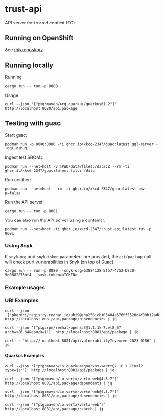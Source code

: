 # trust-api

API server for trusted content (TC).

## Running on OpenShift

See [this repository](https://github.com/xkcd-2347/trust-k8s)

## Running locally

Running:

```shell
cargo run -- run -p 8080
```

Usage:

```shell
curl --json '["pkg:maven/org.quarkus/quarkus@1.2"]' http://localhost:8080/api/package
```

## Testing with guac

Start guac:

```shell
podman run -p 8080:8080 -ti ghcr.io/xkcd-2347/guac:latest gql-server --gql-debug
```

Ingest test SBOMs:

```shell
podman run --net=host -v $PWD/data/files:/data:Z --rm -ti ghcr.io/xkcd-2347/guac:latest files /data
```

Run certifier:

```shell
podman run --net=host --rm -ti ghcr.io/xkcd-2347/guac:latest osv -p=false
 ```

Run the API server:

```shell
cargo run -- run -p 8081
```

You can also run the API server using a container:

```shell
podman run --net=host -ti ghcr.io/xkcd-2347/trust-api:latest run -p 8081
```

### Using Snyk

If `snyk-org` and `snyk-token` parameters are provided, the `api/package` call will check purl vulnerabilities in Snyk (on top of Guac).

```shell
cargo run -- run -p 8080 --snyk-org=63884128-5f57-4752-b9c0-9d0882873bf4 --snyk-token=<TOKEN>
```

### Example usages

### UBI Examples

```shell
curl --json '["pkg:oci/registry.redhat.io/ubi9@sha256:cb303404e576ff5528d4f08b12ad85fab8f61fa9e5dba67b37b119db24865df3"]' http://localhost:8081/api/package/dependencies | jq
```

```shell
curl --json '["pkg:rpm/redhat/openssl@1.1.1k-7.el8_6?arch=x86_64&epoch=1"]' http://localhost:8081/api/package | jq
```

```shell
curl -s "http://localhost:8081/api/vulnerability?cve=cve-2023-0286" | jq
```

#### Quarkus Examples

```shell
curl --json '["pkg:maven/io.quarkus/quarkus-vertx@2.16.2.Final?type=jar"]' http://localhost:8081/api/package | jq
```

```shell
curl --json '["pkg:maven/io.vertx/vertx-web@4.3.7"]' http://localhost:8081/api/package/dependents | jq
```

```shell
curl --json '["pkg:maven/io.vertx/vertx-web@4.3.7"]' http://localhost:8081/api/package/dependencies | jq
```

```shell
curl --json '["pkg:maven/io.vertx/vertx-web"]' http://localhost:8081/api/package/search | jq
```
